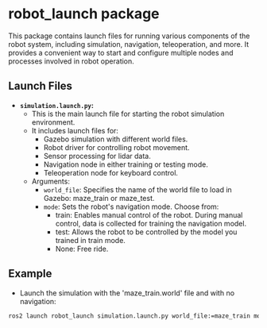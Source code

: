 # robot_launch package

This package contains launch files for running various components of the robot system, including simulation, navigation, teleoperation, and more. It provides a convenient way to start and configure multiple nodes and processes involved in robot operation.

## Launch Files
* **`simulation.launch.py`:**
    * This is the main launch file for starting the robot simulation environment.
    * It includes launch files for:
        * Gazebo simulation with different world files.
        * Robot driver for controlling robot movement.
        * Sensor processing for lidar data.
        * Navigation node in either training or testing mode.
        * Teleoperation node for keyboard control.
    * Arguments:
        * `world_file`: Specifies the name of the world file to load in Gazebo: maze_train or maze_test.
        * `mode`: Sets the robot's navigation mode. Choose from:
            * train: Enables manual control of the robot. During manual control, data is collected for training the navigation model.
            * test: Allows the robot to be controlled by the model you trained in train mode.
            * None: Free ride.


## Example

* Launch the simulation with the 'maze_train.world' file and with no navigation:

```bash
ros2 launch robot_launch simulation.launch.py world_file:=maze_train mode:=None
```

